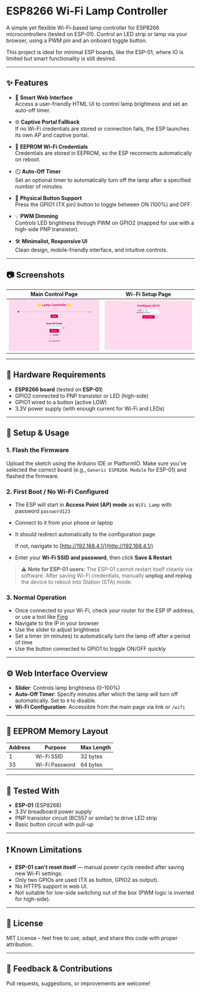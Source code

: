 # ESP8266 Wi-Fi Lamp Controller

A simple yet flexible Wi-Fi-based lamp controller for ESP8266 microcontrollers (tested on ESP-01). Control an LED strip or lamp via your browser, using a PWM pin and an onboard toggle button.

This project is ideal for minimal ESP boards, like the ESP-01, where IO is limited but smart functionality is still desired.

---

## ✨ Features

- 🧠 **Smart Web Interface**  
  Access a user-friendly HTML UI to control lamp brightness and set an auto-off timer.

- 🌐 **Captive Portal Fallback**  
  If no Wi-Fi credentials are stored or connection fails, the ESP launches its own AP and captive portal.

- 💾 **EEPROM Wi-Fi Credentials**  
  Credentials are stored in EEPROM, so the ESP reconnects automatically on reboot.

- ⏲️ **Auto-Off Timer**  
  Set an optional timer to automatically turn off the lamp after a specified number of minutes.

- 🔘 **Physical Button Support**  
  Press the GPIO1 (TX pin) button to toggle between ON (100%) and OFF.

- 💡 **PWM Dimming**  
  Controls LED brightness through PWM on GPIO2 (mapped for use with a high-side PNP transistor).

- 🛠️ **Minimalist, Responsive UI**  
  Clean design, mobile-friendly interface, and intuitive controls.

---

## 📷 Screenshots

Main Control Page | Wi-Fi Setup Page
:-------------------------:|:-------------------------:
![Main Page](screenshots/main.png) | ![Wi-Fi Page](screenshots/wifi.png)

---

## 🔌 Hardware Requirements

- **ESP8266 board** (tested on **ESP-01**)
- GPIO2 connected to PNP transistor or LED (high-side)
- GPIO1 wired to a button (active LOW)
- 3.3V power supply (with enough current for Wi-Fi and LEDs)

---

## 🚀 Setup & Usage

### 1. Flash the Firmware
Upload the sketch using the Arduino IDE or PlatformIO. Make sure you've selected the correct board (e.g., `Generic ESP8266 Module` for ESP-01) and flashed the firmware.

### 2. First Boot / No Wi-Fi Configured

- The ESP will start in **Access Point (AP) mode** as `WiFi Lamp` with password `password123`
- Connect to it from your phone or laptop
- It should redirect automatically to the configuration page

    If not, navigate to [http://192.168.4.1/](http://192.168.4.1/)
- Enter your **Wi-Fi SSID and password**, then click **Save & Restart**

> ⚠️ **Note for ESP-01 users**: The ESP-01 cannot restart itself cleanly via software. After saving Wi-Fi credentials, manually **unplug and replug** the device to reboot into Station (STA) mode.

### 3. Normal Operation

- Once connected to your Wi-Fi, check your router for the ESP IP address, or use a tool like [Fing](https://www.fing.com/)
- Navigate to the IP in your browser
- Use the slider to adjust brightness
- Set a timer (in minutes) to automatically turn the lamp off after a period of time
- Use the button connected to GPIO1 to toggle ON/OFF quickly

---

## ⚙️ Web Interface Overview

- **Slider**: Controls lamp brightness (0–100%)
- **Auto-Off Timer**: Specify minutes after which the lamp will turn off automatically. Set to `0` to disable.
- **Wi-Fi Configuration**: Accessible from the main page via link or `/wifi`

---

## 📁 EEPROM Memory Layout

| Address | Purpose          | Max Length |
|---------|------------------|------------|
| 1       | Wi-Fi SSID       | 32 bytes   |
| 33      | Wi-Fi Password   | 64 bytes   |

---

## 🧪 Tested With

- **ESP-01** (ESP8266)
- 3.3V breadboard power supply
- PNP transistor circuit (BC557 or similar) to drive LED strip
- Basic button circuit with pull-up

---

## ❗ Known Limitations

- **ESP-01 can't reset itself** — manual power cycle needed after saving new Wi-Fi settings.
- Only two GPIOs are used (TX as button, GPIO2 as output).
- No HTTPS support in web UI.
- Not suitable for low-side switching out of the box (PWM logic is inverted for high-side).

---

## 📜 License

MIT License – feel free to use, adapt, and share this code with proper attribution.

---

## 💬 Feedback & Contributions

Pull requests, suggestions, or improvements are welcome!